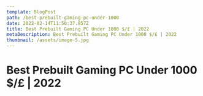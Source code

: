 ```yaml
---
template: BlogPost
path: /best-prebuilt-gaming-pc-under-1000
date: 2022-02-14T11:50:37.857Z
title: Best Prebuilt Gaming PC Under 1000 $/£ | 2022
metaDescription: Best Prebuilt Gaming PC Under 1000 $/£ | 2022
thumbnail: /assets/image-5.jpg
---
```

# Best Prebuilt Gaming PC Under 1000 $/£ | 2022
